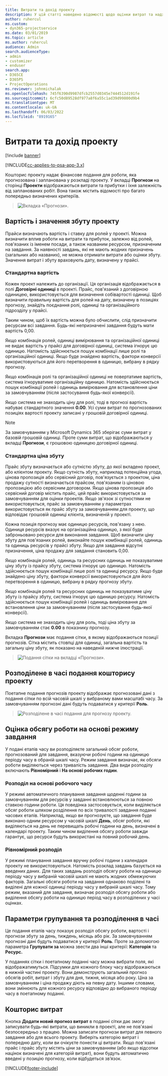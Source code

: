 ```yaml
---
title: Витрати та дохід проекту
description: У цій статті наведено відомості щодо оцінки витрат та надходжень по проекту.
author: ruhercul
ms.custom:
- dyn365-projectservice
ms.date: 03/01/2019
ms.topic: article
ms.author: ruhercul
audience: Admin
search.audienceType:
- admin
- customizer
- enduser
search.app:
- D365CE
- D365PS
- ProjectOperations
ms.reviewer: johnmichalak
ms.openlocfilehash: 745f6390d9987dfcb2557d0345e7444512d191fe
ms.sourcegitcommit: 6cfc50d89528df977a8f6a55c1ad39d99800d9b4
ms.translationtype: MT
ms.contentlocale: uk-UA
ms.lasthandoff: 06/03/2022
ms.locfileid: "8919165"
---
```

# <a name="project-costs-and-revenue"></a>Витрати та дохід проекту

[!include [banner](../includes/psa-now-project-operations.md)]

[!INCLUDE[cc-applies-to-psa-app-3.x](../includes/cc-applies-to-psa-app-3x.md)]

Кошторис проекту надає фінансове подання для роботи, яка прогнозована і запланована у розкладі проекту. У вкладці **Прогнози** на сторінці **Проекти** відображаються витрати та прибутки і їхня залежність від запланованих робіт. Вона також містить відомості про багато попередньо визначених критеріїв. 

> ![Вкладка «Прогнози».](media/project-5.png)

## <a name="cost-and-sales-values-of-the-project"></a>Вартість і значення збуту проекту

Прайси визначають вартість і ставку для ролей у проекті. Можна визначити вплив роботи на витрати та прибуток, залежно від ролей, пов'язаних із іменем посади, а також названим ресурсом, призначеним на завдання. За наявності завдань, які не мають жодних призначень (загальних або названих), не можна отримати витрати або оцінки збуту. Значення витрат і збуту враховують дату, визначену у прайсі.

### <a name="default-cost-price"></a>Стандартна вартість  

Кожен проект належить до організації. Ця організація відображається в полі **Договірні одиниці** в проекті. Прайс, пов'язаний з договірною одиницею, використовується для визначення собівартості одиниці. Щоб визначити правильну вартість для ролей на дату, визначену в позиціях прогнозу, знайдіть поєднання ролі, одиниці та організаційного підрозділу у прайсі. 

Таким чином, щоб їх вартість можна було обчислити, слід призначити ресурсам всі завдання. Будь-які непризначені завдання будуть мати вартість 0,00.

Якщо комбінація ролей, одиниці вимірювання та організаційної одиниці не видає вартість у прайсі для договірної одиниці, система ігнорує цю одиницю. Натомість здійснюється пошук комбінації лише ролі та організаційної одиниці. Якщо буде знайдено вартість, фактори конверсії використовуються для його перетворення в одиницю, вибрану в рядку прогнозу.

Якщо комбінація ролі та організаційної одиниці не повертатиме вартість, система ігноруватиме організаційну одиницю. Натомість здійснюється пошук комбінації ролей і одиниць вимірювання для встановлення ціни за замовчуванням (після застосування будь-якої конверсії).

Якщо система не знаходить ціну для ролі, тоді в прогнозі вартість набуває стандартного значення **0.00**. Усі суми витрат по прогнозованих позиціях вартості проекту записані у грошовій договірної одиниці.

> [!NOTE]
> За замовчуванням у Microsoft Dynamics 365 зберігає суми витрат у базовій грошовій одиниці. Проте суми витрат, що відображаються у вкладці **Прогнози**, є грошовою одиницею договірної одиниці.  

### <a name="default-sales-price"></a>Стандартна ціна збуту 

Прайс збуту визначається або сутністю збуту, до якої вкладено проект, або клієнтом проекту. Якщо сутність збуту, наприклад потенційна угода, цінова пропозиція або сервісний договір, пов'язується з проектом, ціна продажу сутності визначається прайсом, пов'язаним із ціновою пропозицією або сервісним договором. Якщо цінова пропозиція або сервісний договір містить прайс, цей прайс використовується за замовчуванням для оцінки проектів. Якщо зв'язок зі сутностями не використовується, прайс за замовчуванням у параметрах використовується як прайс збуту за замовчуванням для проекту, що відповідає грошовій одиниці клієнта, визначеній у проекті.

Кожна позиція прогнозу має одиницю ресурсів, пов'язану з нею. Одиниця ресурсів вказує на організаційна одиницю, з якої буде заброньовано ресурси для виконання завдання. Щоб визначити ціну збуту для пов'язаних ролей, виконайте пошук комбінації ролей, одиниць та одиниць ресурсів у прайсі збуту. Якщо для завдання відсутні призначення, ціна продажу для завдання становить 0,00.

Якщо комбінація ролей, одиниць та ресурсних одиниць не показуватиме ціну збуту із прайсу збуту, система ігнорує цю одиницю. Натомість здійснюється пошук комбінації лише ролі та одиниці ресурсу. Якщо буде знайдено ціну збуту, фактори конверсії використовуються для його перетворення в одиницю, вибрану в рядку прогнозу збуту. 

Якщо комбінація ролей та ресурсних одиниць не показуватиме ціну збуту із прайсу збуту, система ігнорує цю одиницю ресурсу. Натомість здійснюється пошук комбінації ролей і одиниць вимірювання для встановлення ціни за замовчуванням (після застосування будь-якої конверсії).

Якщо система не знаходить ціну для роль, тоді ціна збуту за замовчуванням стає **0.00** в показнику прогнозу.

Вкладка **Прогнози** має подання сітки, в якому відображаються позиції прогнозів. Сітка містить стовпці для одиниці, загальна вартість та загальну ціну збуту, як показано на наведеній нижче ілюстрації. 

> ![Подання сітки на вкладці «Прогнози».](media/project-6.png)

## <a name="time-phased-view-of-project-estimates"></a>Розподілене в часі подання кошторису проекту

Поетапне подання прогнозів проекту відображає прогнозовані дані з подання сітки по всій часовій шкалі у вибраному вами масштабі часу. За замовчуванням прогнозні дані будуть подаватися у критерії **Роль**.

> ![Розподілене в часі подання для прогнозу проекту.](media/project-7.png)

## <a name="allocating-estimated-effort-based-on-the-task-mode"></a>Оцінка обсягу роботи на основі режиму завдання

У подані етапів часу ви розподіляєте загальний обсяг роботи, прогнозований для завдання, вказуючи робочі години на одиницю періоду часу в обраній шкалі часу. Режим завдання визначає, як обсяги роботи виділяються через тривалість завдання. Два види розподілу включають **Рівномірний** і **На основі робочих годин**.

### <a name="work-hours-based-allocation"></a>Розподіл на основі робочого часу
 
У режимі автоматичного планування завдання щоденні години за замовчуванням для ресурсів у завданні встановлюються за повною ставкою години роботи. Ця поведінка застосовується, коли виділяється обсяг роботи шляхом розділення по всіх тривалості завдання поданні часових етапів. Наприклад, якщо ви прогнозуєте, що завдання буде виконано одним ресурсом у часовій шкалі **День**, обсяг роботи, які виділяються на день не перевищать робочі години на день, визначені в календарі проекту. Таким чином виділення обсягу роботи завжди гарантує, що ресурси будуть використані на повний робочий день.

### <a name="even-allocation"></a>Рівномірний розподіл

У режимі планування завдання вручну робочі години з календаря проекту не використовуються. Натомість розклад завдань базується на введених даних. Для таких завдань розподіл обсягу роботи на одиницю періоду часу у вибраній часовій шкалі не мають жодних обмежуючих факторів. Загальні обсяги роботи на завдання однаково поділені та виділені для кожної одиниці періоду часу у вибраній шкалі часу. Тому режим, вказаний для завдання, визначає розподіл обсягу роботи або виділення обсягу роботи на одиницю період часу в розподілених у часі оцінках.

## <a name="grouping-and-time-phasing-options"></a>Параметри групування та розподілення в часі

Це подання етапів часу показує розподіл обсягу роботи, вартості і прогнози збуту за день, тиждень, місяць або рік. За замовчуванням прогнозні дані будуть подаватися у критерії **Роль**. Проте за допомогою параметра **Групувати за** можна звести два інші критерії: **Категорія** та **Ресурс.**

У поданнях сітки і поетапному поданні часу можна вибрати поля, які відображатимуться. Підсумки для кожного блоку часу відображаються в нижній частині проекту. Вони демонструють загальний прогноз обсягів робіт, витрат і збуту для дня, тижня, місяця або року. Ціна за замовчуванням і ціна продажу діють на певну дату. Іншими словами, вони змінюють для кожного ресурсу відповідно до вибраного періоду часу в поетапному поданні.

## <a name="expense-estimates"></a>Кошторис витрат

Кнопка **Додати новий прогноз витрат** в поданні сітки дає змогу записувати будь-які витрати, що виникли в проекті, але не пов'язані безпосередньо з працею. Можна записати прогнози витрат для певного завдання або для всього проекту. Виберіть категорію витрат і попередню дату, коли ви очікуєте понести ці витрати. Якщо пов'язані прайс і прайс збуту містять ціни за замовчуванням (або якщо відсотки націнок визначені для категорій витрат), вони будуть автоматично введені у позицію прогнозу, коли відбудеться зв’язок.


[!INCLUDE[footer-include](../includes/footer-banner.md)]
